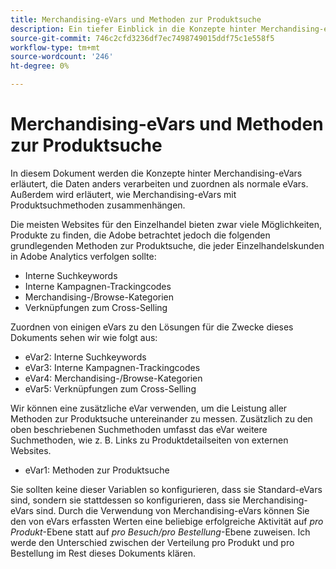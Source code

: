 ```yaml
---
title: Merchandising-eVars und Methoden zur Produktsuche
description: Ein tiefer Einblick in die Konzepte hinter Merchandising-eVars und deren Verarbeitung und Zuordnung von Daten.
source-git-commit: 746c2cfd3236df7ec7498749015ddf75c1e558f5
workflow-type: tm+mt
source-wordcount: '246'
ht-degree: 0%

---
```


# Merchandising-eVars und Methoden zur Produktsuche

In diesem Dokument werden die Konzepte hinter Merchandising-eVars erläutert, die Daten anders verarbeiten und zuordnen als normale eVars. Außerdem wird erläutert, wie Merchandising-eVars mit Produktsuchmethoden zusammenhängen.

Die meisten Websites für den Einzelhandel bieten zwar viele Möglichkeiten, Produkte zu finden, die Adobe betrachtet jedoch die folgenden grundlegenden Methoden zur Produktsuche, die jeder Einzelhandelskunden in Adobe Analytics verfolgen sollte:

* Interne Suchkeywords
* Interne Kampagnen-Trackingcodes
* Merchandising-/Browse-Kategorien
* Verknüpfungen zum Cross-Selling

Zuordnen von einigen eVars zu den Lösungen für die Zwecke dieses Dokuments sehen wir wie folgt aus:

* eVar2: Interne Suchkeywords
* eVar3: Interne Kampagnen-Trackingcodes
* eVar4: Merchandising-/Browse-Kategorien
* eVar5: Verknüpfungen zum Cross-Selling

Wir können eine zusätzliche eVar verwenden, um die Leistung aller Methoden zur Produktsuche untereinander zu messen. Zusätzlich zu den oben beschriebenen Suchmethoden umfasst das eVar weitere Suchmethoden, wie z. B. Links zu Produktdetailseiten von externen Websites.

* eVar1: Methoden zur Produktsuche

Sie sollten keine dieser Variablen so konfigurieren, dass sie Standard-eVars sind, sondern sie stattdessen so konfigurieren, dass sie Merchandising-eVars sind.  Durch die Verwendung von Merchandising-eVars können Sie den von eVars erfassten Werten eine beliebige erfolgreiche Aktivität auf *pro Produkt*-Ebene statt auf *pro Besuch/pro Bestellung*-Ebene zuweisen. Ich werde den Unterschied zwischen der Verteilung pro Produkt und pro Bestellung im Rest dieses Dokuments klären.

